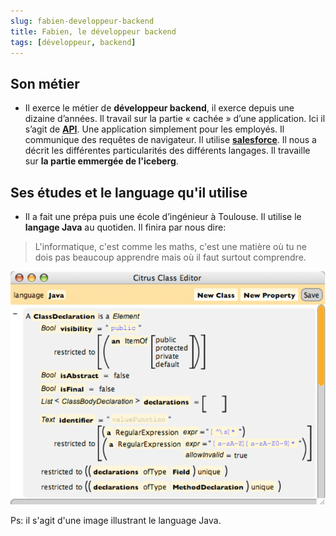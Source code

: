 ```yaml
---
slug: fabien-developpeur-backend
title: Fabien, le développeur backend
tags: [développeur, backend]
---
```


## Son métier  

- Il exerce le métier de **développeur backend**, il exerce depuis une dizaine d’années. Il travail sur la partie « cachée » d’une application. Ici il s’agit de **[API](https://en.wikipedia.org/wiki/API)**. Une application simplement pour les employés. Il communique des requêtes de navigateur. Il utilise **[salesforce](https://www.salesforce.com)**. Il nous a décrit les différentes particularités des différents langages. Il travaille sur **la partie emmergée de l'iceberg**.  

## Ses études et le language qu'il utilise  

- Il a fait une prépa puis une école d’ingénieur à Toulouse. Il utilise le **langage Java** au quotiden. Il finira par nous dire:  

> L'informatique, c'est comme les maths, c'est une matière où tu ne dois pas beaucoup apprendre mais où il faut surtout comprendre.

![image java](./java-image.png)  

Ps: il s'agit d'une image illustrant le language Java.  

